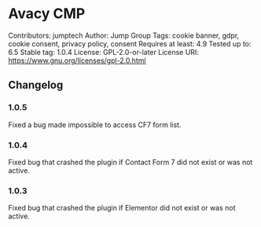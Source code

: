 # Avacy CMP

Contributors: jumptech
Author: Jump Group
Tags: cookie banner, gdpr, cookie consent, privacy policy, consent
Requires at least: 4.9
Tested up to: 6.5
Stable tag: 1.0.4
License: GPL-2.0-or-later
License URI: https://www.gnu.org/licenses/gpl-2.0.html

## Changelog

### 1.0.5

Fixed a bug made impossible to access CF7 form list.

### 1.0.4

Fixed bug that crashed the plugin if Contact Form 7 did not exist or was not active.

### 1.0.3

Fixed bug that crashed the plugin if Elementor did not exist or was not active.